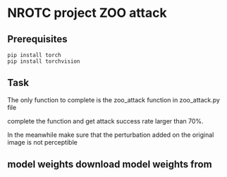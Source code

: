 # NROTC project ZOO attack


## Prerequisites

```
pip install torch
pip install torchvision
```

## Task

The only function to complete is the zoo_attack function in zoo_attack.py file

complete the function and get attack success rate larger than 70%.

In the meanwhile make sure that the perturbation added on the original image is not perceptible 

## model weights download model weights from 


